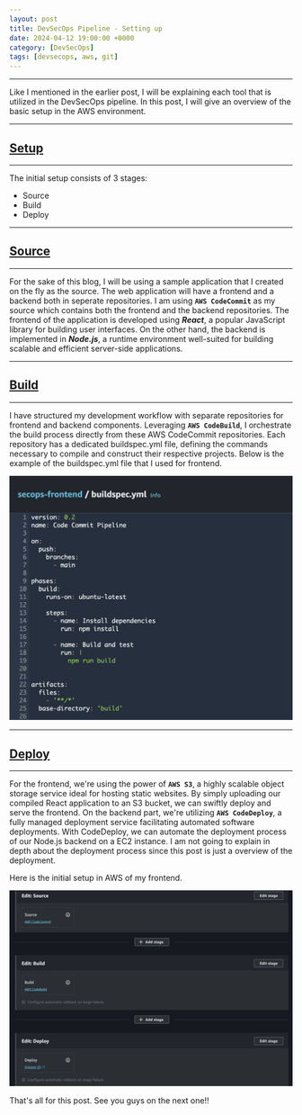 ```yaml
---
layout: post
title: DevSecOps Pipeline - Setting up
date: 2024-04-12 19:00:00 +0000
category: [DevSecOps]
tags: [devsecops, aws, git]
---
```


---
Like I mentioned in the earlier post, I will be explaining each tool that is utilized in the DevSecOps pipeline. In this post, I will give an overview of the basic setup in the AWS environment.

---
## <ins> Setup </ins>
---

The initial setup consists of 3 stages:
- Source
- Build
- Deploy

---
## <ins> Source </ins>
---

For the sake of this blog, I will be using a sample application that I created on the fly as the source. The web application will have a frontend and a backend both in seperate repositories. I am using **```AWS CodeCommit```** as my source which contains both the frontend and the backend repositories. The frontend of the application is developed using ***React***, a popular JavaScript library for building user interfaces. On the other hand, the backend is implemented in ***Node.js***, a runtime environment well-suited for building scalable and efficient server-side applications.

---
## <ins> Build </ins>
---

I have structured my development workflow with separate repositories for frontend and backend components. Leveraging **```AWS CodeBuild```**, I orchestrate the build process directly from these AWS CodeCommit repositories. Each repository has a dedicated buildspec.yml file, defining the commands necessary to compile and construct their respective projects. Below is the example of the buildspec.yml file that I used for frontend.

![Frontend_buildspec.yml](/assets/img/devsecops/frontend_buildspec.png)


---
## <ins> Deploy </ins>
---
For the frontend, we're using the power of **```AWS S3```**, a highly scalable object storage service ideal for hosting static websites. By simply uploading our compiled React application to an S3 bucket, we can swiftly deploy and serve the frontend. On the backend part, we're utilizing **```AWS CodeDeploy```**, a fully managed deployment service facilitating automated software deployments. With CodeDeploy, we can automate the deployment process of our Node.js backend on a EC2 instance. I am not going to explain in depth about the deployment process since this post is just a overview of the deployment.

Here is the initial setup in AWS of my frontend.

![Setup](/assets/img/devsecops/setup.png)

That's all for this post. See you guys on the next one!!